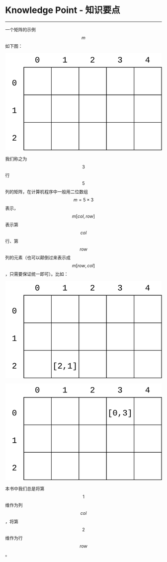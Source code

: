 <script type="text/javascript" src="https://cdnjs.cloudflare.com/ajax/libs/mathjax/2.7.1/MathJax.js?config=TeX-AMS-MML_HTMLorMML"/></script>
<script> gitbook.events.bind("page.change", function() { MathJax.Hub.Queue(["Typeset",MathJax.Hub]); } </script>

# Knowledge Point - 知识要点

--------

一个矩阵的示例$$ m $$如下图：

![KnowledgePoint1.svg](../res/KnowledgePoint1.svg)

我们称之为$$ 3 $$行$$ 5 $$列的矩阵，在计算机程序中一般用二位数组$$ m = 5 \times 3 $$表示，$$ m[col, row] $$表示第$$ col $$行、第$$ row $$列的元素（也可以颠倒过来表示成$$ m[row, col] $$，只需要保证统一即可）。比如：

![KnowledgePoint2.svg](../res/KnowledgePoint2.svg)

![KnowledgePoint3.svg](../res/KnowledgePoint3.svg)

本书中我们总是将第$$ 1 $$维作为列$$ col $$，将第$$ 2 $$维作为行$$ row $$。
